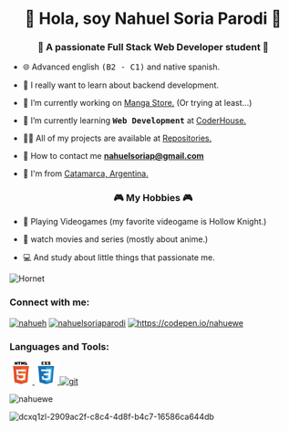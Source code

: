 <h1 align="center"> 🌸 Hola, soy Nahuel Soria Parodi 🌸 </h1>
<h3 align="center"> 👾 A passionate Full Stack Web Developer student 👾 </h3>

- 🌐 Advanced english <kbd>(B2 - C1)</kbd> and native spanish.

- 📝 I really want to learn about backend development.

- 📕 I’m currently working on [Manga Store.](https://github.com/Nahuewe/nuevoProyecto) (Or trying at least...)

- 🧠 I’m currently learning **<kbd>Web Development</kbd>** at [CoderHouse.](https://www.coderhouse.com/?utm_term=%2Bcoder%20%2Bhouse&utm_campaign=12058006243&utm_source=google_search_brand&utm_medium=cpc&gclid=CjwKCAiAksyNBhAPEiwAlDBeLAQf2n3EFHxyZVPwHamXP8UhAEFKj9VANWU8NP2IR7mM9tJJshI4MxoCzEkQAvD_BwE)

- 👨‍💻 All of my projects are available at [Repositories.](https://github.com/Nahuewe?tab=repositories)

- 📧 How to contact me **nahuelsoriap@gmail.com**

- 🏡 I'm from [Catamarca, Argentina.](https://goo.gl/maps/jS5AUAgVsJ9wviSa6)

<h3 align="center"> 🎮 My Hobbies 🎮 </h3>

- 📼 Playing Videogames (my favorite videogame is Hollow Knight.)

- 🍿 watch movies and series (mostly about anime.)

- 💻 And study about little things that passionate me.

![Hornet](https://user-images.githubusercontent.com/93626668/145552553-08c93167-1d5b-46ab-a404-7ff5bcba1a1a.gif)

<h3 align="left">Connect with me:</h3>
<p align="left">
<a href="https://instagram.com/nahueh" target="_blank"><img align="center" src="https://raw.githubusercontent.com/rahuldkjain/github-profile-readme-generator/master/src/images/icons/Social/instagram.svg" alt="nahueh" height="30" width="40" /></a>
<a href="https://linkedin.com/in/nahuelsoriaparodi" target="_blank"><img align="center" src="https://raw.githubusercontent.com/rahuldkjain/github-profile-readme-generator/master/src/images/icons/Social/linked-in-alt.svg" alt="nahuelsoriaparodi" height="30" width="40" /></a>
<a href="https://codepen.io/nahuewe" target="_blank"><img align="center" src="https://raw.githubusercontent.com/rahuldkjain/github-profile-readme-generator/master/src/images/icons/Social/codepen.svg" alt="https://codepen.io/nahuewe" height="30" width="40" /></a>
</p>

<h3 align="left">Languages and Tools:</h3>
<p align="left"> <a href="https://www.w3.org/html/" target="_blank" rel="noreferrer"> <img src="https://raw.githubusercontent.com/devicons/devicon/master/icons/html5/html5-original-wordmark.svg" alt="html5" width="40" height="40"/> </a> <a href="https://www.w3schools.com/css/" target="_blank" rel="noreferrer"> <img src="https://raw.githubusercontent.com/devicons/devicon/master/icons/css3/css3-original-wordmark.svg" alt="css3" width="40" height="40"/> </a> <a href="https://git-scm.com/" target="_blank" rel="noreferrer"> <img src="https://www.vectorlogo.zone/logos/git-scm/git-scm-icon.svg" alt="git" width="40" height="40"/> </a> </p>

<p>&nbsp;<img align="left" src="https://github-readme-stats.vercel.app/api?username=nahuewe&show_icons=true&theme=dracula&title_color=e100ff&text_color=bdbdbd&locale=es" alt="nahuewe" /></p>

![dcxq1zl-2909ac2f-c8c4-4d8f-b4c7-16586ca644db](https://user-images.githubusercontent.com/93626668/145549411-29c6d193-c83f-495d-9fbf-70bf4ae91405.gif)
